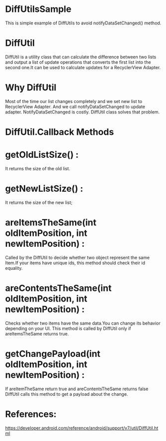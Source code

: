# DiffUtilsSample
This is simple example of DiffUtils to avoid notifyDataSetChanged() method.

# DiffUtil
   DiffUtil is a utility class that can calculate the difference between two lists and output a list of update operations that converts the first list into the second one.It can be used to calculate updates for a RecyclerView Adapter.
   
# Why DiffUtil
   Most of the time our list changes completely and we set new list to RecyclerView Adapter. And we call notifyDataSetChanged to update adapter. NotifyDataSetChanged is costly. DiffUtil class solves that problem.
  
# DiffUtil.Callback Methods

# getOldListSize() : 
   It returns the size of the old list.
# getNewListSize() : 
   It returns the size of the new list;
# areItemsTheSame(int oldItemPosition, int newItemPosition) : 
   Called by the DiffUtil to decide whether two object represent the same Item.If your items have unique ids, this method should check their id equality.
# areContentsTheSame(int oldItemPosition, int newItemPosition) : 
   Checks whether two items have the same data.You can change its behavior depending on your UI. This method is called by DiffUtil only if areItemsTheSame returns true.
# getChangePayload(int oldItemPosition, int newItemPosition) : 
   If areItemTheSame return true and areContentsTheSame returns false DiffUtil calls this method to get a payload about the change. 
   
# References:
https://developer.android.com/reference/android/support/v7/util/DiffUtil.html
